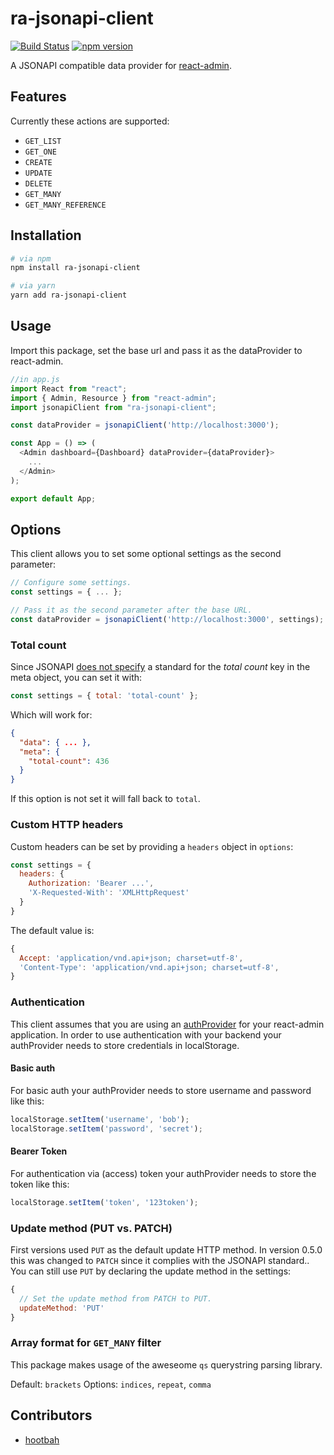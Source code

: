 # ra-jsonapi-client
[![Build Status](https://travis-ci.org/henvo/ra-jsonapi-client.svg?branch=master)](https://travis-ci.org/henvo/ra-jsonapi-client)
[![npm version](https://badge.fury.io/js/ra-jsonapi-client.svg)](https://badge.fury.io/js/ra-jsonapi-client)

A JSONAPI compatible data provider for
[react-admin](https://github.com/marmelab/react-admin).


## Features
Currently these actions are supported:

* `GET_LIST`
* `GET_ONE`
* `CREATE`
* `UPDATE`
* `DELETE`
* `GET_MANY`
* `GET_MANY_REFERENCE`

## Installation

```sh
# via npm
npm install ra-jsonapi-client

# via yarn
yarn add ra-jsonapi-client
```

## Usage

Import this package, set the base url and pass it as the dataProvider to
react-admin.

```javascript
//in app.js
import React from "react";
import { Admin, Resource } from "react-admin";
import jsonapiClient from "ra-jsonapi-client";

const dataProvider = jsonapiClient('http://localhost:3000');

const App = () => (
  <Admin dashboard={Dashboard} dataProvider={dataProvider}>
    ...
  </Admin>
);

export default App;
```

## Options
This client allows you to set some optional settings as the second parameter:

``` javascript
// Configure some settings.
const settings = { ... };

// Pass it as the second parameter after the base URL.
const dataProvider = jsonapiClient('http://localhost:3000', settings);
```

### Total count
Since JSONAPI [does not specify](http://jsonapi.org/examples/#pagination)
a standard for the *total count* key in the meta object, you can set it with:

``` javascript
const settings = { total: 'total-count' };
```

Which will work for:
``` json
{
  "data": { ... },
  "meta": {
    "total-count": 436
  }
}
```
If this option is not set it will fall back to `total`.

### Custom HTTP headers
Custom headers can be set by providing a `headers` object in `options`:

``` javascript
const settings = {
  headers: {
    Authorization: 'Bearer ...',
    'X-Requested-With': 'XMLHttpRequest'
  }
}
```
The default value is:
``` javascript
{
  Accept: 'application/vnd.api+json; charset=utf-8',
  'Content-Type': 'application/vnd.api+json; charset=utf-8',
}
```

### Authentication

This client assumes that you are using an
[authProvider](https://bit.ly/2NSYjS9) for your react-admin
application. In order to use authentication with your backend your authProvider
needs to store credentials in localStorage.

#### Basic auth

For basic auth your authProvider needs to store username and password like this:

``` javascript
localStorage.setItem('username', 'bob');
localStorage.setItem('password', 'secret');
```

#### Bearer Token

For authentication via (access) token your authProvider needs to store the token
like this:

``` javascript
localStorage.setItem('token', '123token');
```

### Update method (PUT vs. PATCH)
First versions used `PUT` as the default update HTTP method.
In version 0.5.0 this was changed to `PATCH` since it complies with the
JSONAPI standard.. You can still use `PUT` by declaring the update method in
the settings:

``` javascript
{
  // Set the update method from PATCH to PUT.
  updateMethod: 'PUT'
}
```

### Array format for `GET_MANY` filter
This package makes usage of the aweseome `qs` querystring parsing library.

Default: `brackets`
Options: `indices`, `repeat`, `comma`

## Contributors
* [hootbah](https://github.com/hootbah)
